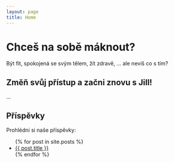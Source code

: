 ```yaml
---
layout: page
title: Home
---
```


# Chceš na sobě máknout?

Být fit, spokojená se svým tělem, žít zdravě, ... ale nevíš co s tím?

## Změň svůj přístup a začni znovu s Jill!

...

## Příspěvky

Prohlédni si naše příspěvky:

<ul>
  {% for post in site.posts %}
    <li>
      <a href="{{ site.baseurl }}{{ post.url }}">{{ post.title }}</a>
    </li>
  {% endfor %}
</ul>

